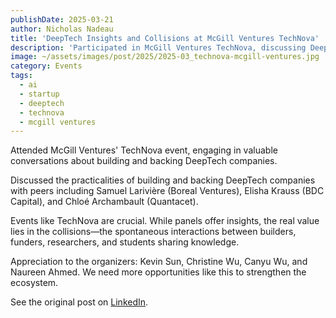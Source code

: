 ```yaml
---
publishDate: 2025-03-21
author: Nicholas Nadeau
title: 'DeepTech Insights and Collisions at McGill Ventures TechNova'
description: 'Participated in McGill Ventures TechNova, discussing DeepTech company building and investment with peers. Emphasizing the value of ecosystem events for connection and insight.'
image: ~/assets/images/post/2025/2025-03_technova-mcgill-ventures.jpg
category: Events
tags:
  - ai
  - startup
  - deeptech
  - technova
  - mcgill ventures
---
```


Attended McGill Ventures' TechNova event, engaging in valuable conversations about building and backing DeepTech companies.

Discussed the practicalities of building and backing DeepTech companies with peers including Samuel Larivière (Boreal Ventures), Elisha Krauss (BDC Capital), and Chloé Archambault (Quantacet).

Events like TechNova are crucial. While panels offer insights, the real value lies in the collisions—the spontaneous interactions between builders, funders, researchers, and students sharing knowledge.

Appreciation to the organizers: Kevin Sun, Christine Wu, Canyu Wu, and Naureen Ahmed. We need more opportunities like this to strengthen the ecosystem.

See the original post on [LinkedIn](https://www.linkedin.com/posts/engnadeau_big-thanks-to-mcgill-ventures-for-having-activity-7313978994968711168-8UeE).
